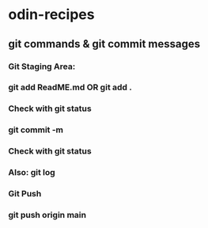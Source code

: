 # odin-recipes

## git commands & git commit messages

### Git Staging Area:
### git add ReadME.md  OR git add .
### Check with git status
### git commit -m <your commit message>
### Check with git status
### Also: git log

### Git Push
### git push origin main

